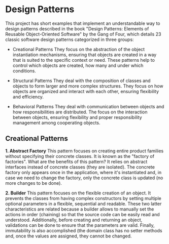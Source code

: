 # Design Patterns

This project has short examples that implement an understandable way to design patterns described in the book "Design Patterns: Elements of Reusable Object-Oriented Software" by the Gang of Four, which details 23 classic software design patterns categorized in three groups:

* Creational Patterns
They focus on the abstraction of the object instantiation mechanisms, ensuring that objects are created in a way that is suited to the specific context or need. These patterns help to control which objects are created, how many and under which conditions.
* Structural Patterns
They deal with the composition of classes and objects to form larger and more complex structures. They focus on how objects are organized and interact with each other, ensuring flexibility and efficiency.

* Behavioral Patterns
They deal with communication between objects and how responsibilities are distributed. The focus on the interaction between objects, ensuring flexibility and proper responsibility management among cooperating objects.

## Creational Patterns

**1. Abstract Factory**
This pattern focuses on creating entire product families without specifying their concrete classes. It is known as the "factory of factories". What are the benefits of this pattern? It relies on abstract interfaces instead of concrete classes (they are isolated). The concrete factory only appears once in the application, where it's instantiated and, in case we need to change the factory, only the concrete class is updated (no more changes to be done).

**2. Builder**
This pattern focuses on the flexible creation of an object. It prevents the classes from having complex constructors by setting multiple optional parameters in a flexible, sequential and readable. These two latter characteristics are related because a builder allows to manually set the actions in order (chaining) so that the source code can be easily read and understood. Additionally, before creating and returning an object, validations can be done to ensure that the parameters are valid. Finally, immutability is also accomplished (the domain class has no setter methods and, once the values are assigned, they cannot be changed.


